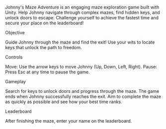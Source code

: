 Johnny's Maze Adventure is an engaging maze exploration game built with Unity. 
Help Johnny navigate through complex mazes, find hidden keys, and unlock doors to escape. 
Challenge yourself to achieve the fastest time and secure your place on the leaderboard!

Objective

Guide Johnny through the maze and find the exit! Use your wits to locate keys that unlock the path to freedom.

Controls


Move: Use the arrow keys to move Johnny (Up, Down, Left, Right).
Pause: Press Esc at any time to pause the game.



Gameplay


Search for keys to unlock doors and progress through the maze.
The game ends when Johnny successfully reaches the exit.
Aim to complete the maze as quickly as possible and see how your best time ranks.



Leaderboard


After finishing the maze, enter your name on the leaderboard.
